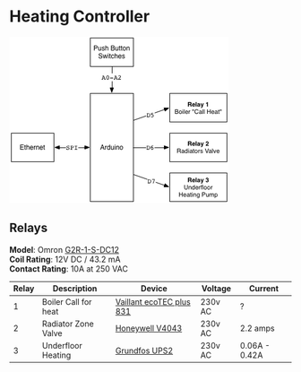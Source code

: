 Heating Controller
==================

![Block Diagram](docs/block-diagram.png)


Relays
------

**Model**: Omron [G2R-1-S-DC12]  
**Coil Rating**: 12V DC / 43.2 mA  
**Contact Rating**: 10A at 250 VAC  


| Relay | Description          |  Device                    | Voltage | Current       |
|-------|----------------------|----------------------------|---------|---------------|
| 1     | Boiler Call for heat | [Vaillant ecoTEC plus 831] | 230v AC | ?             |
| 2     | Radiator Zone Valve  | [Honeywell V4043]          | 230v AC | 2.2 amps      |
| 3     | Underfloor Heating   | [Grundfos UPS2]            | 230v AC | 0.06A - 0.42A |


[Vaillant ecoTEC plus 831]: https://www.vaillant.co.uk/downloads/ecotec-installation-and-servicing-manual-261417.pdf
[G2R-1-S-DC12]: https://www.ia.omron.com/product/item/5664/
[Honeywell V4043]: https://www.honeywelluk.com/products/Valves/Motorised-Valves/V4043-Motorised-Valves/
[Grundfos UPS2]: http://uk.grundfos.com/products/find-product/ups2.html
